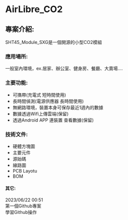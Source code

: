# AirLibre_CO2  
## 專案介紹:
SHT45_Module_SXG是一個開源的小型CO2模組  
### 應用場所:  
一般室內環境，ex.居家、辦公室、健身房、餐廳、大賣場....
### 主要功能:  
* 可㩦帶(充電式 短時間使用)
* 長時間偵測(電源供應器 長時間使用)
* 無網路環境，裝置本身可保存最近1週內的數據
* 數據透過Wifi上傳雲端(保留) 
* 透過Android APP 連裝置 查看數據(保留)

### 技術文件:  
* 硬體方塊圖
* 主要元件
* 源始碼
* 線路圖
* PCB Layotu
* BOM


#### 其它:  
2023/06/22 00:51  
第一個Github專案  
學習Github操作  
